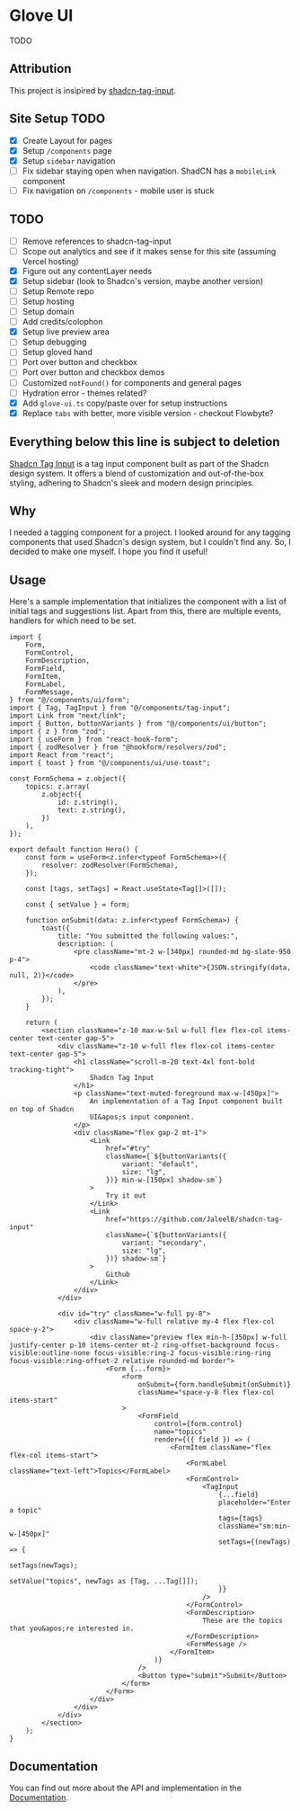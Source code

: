 # Glove UI

TODO

## Attribution

This project is insipired by [shadcn-tag-input](https://github.com/JaleelB/shadcn-tag-input).

## Site Setup TODO

- [x] Create Layout for pages
- [x] Setup `/components` page
- [x] Setup `sidebar` navigation
- [ ] Fix sidebar staying open when navigation. ShadCN has a `mobileLink` component
- [ ] Fix navigation on `/components` - mobile user is stuck

## TODO

- [ ] Remove references to shadcn-tag-input
- [ ] Scope out analytics and see if it makes sense for this site (assuming Vercel hosting)
- [x] Figure out any contentLayer needs
- [x] Setup sidebar (look to Shadcn's version, maybe another version)
- [ ] Setup Remote repo
- [ ] Setup hosting
- [ ] Setup domain
- [ ] Add credits/colophon
- [x] Setup live preview area
- [ ] Setup debugging
- [ ] Setup gloved hand
- [ ] Port over button and checkbox
- [ ] Port over button and checkbox demos
- [ ] Customized `notFound()` for components and general pages
- [ ] Hydration error - themes related?
- [x] Add `glove-ui.ts` copy/paste over for setup instructions
- [x] Replace `tabs` with better, more visible version - checkout Flowbyte?

## Everything below this line is subject to deletion

[Shadcn Tag Input](https://shadcn-tag-input.vercel.app/) is a tag input component built as part of the Shadcn design system. It offers a blend of customization and out-of-the-box styling, adhering to Shadcn's sleek and modern design principles.

## Why

I needed a tagging component for a project. I looked around for any tagging components that used Shadcn's design system, but I couldn't find any. So, I decided to make one myself. I hope you find it useful!

## Usage

Here's a sample implementation that initializes the component with a list of initial tags and suggestions list. Apart from this, there are multiple events, handlers for which need to be set.

```tsx
import {
	Form,
	FormControl,
	FormDescription,
	FormField,
	FormItem,
	FormLabel,
	FormMessage,
} from "@/components/ui/form";
import { Tag, TagInput } from "@/components/tag-input";
import Link from "next/link";
import { Button, buttonVariants } from "@/components/ui/button";
import { z } from "zod";
import { useForm } from "react-hook-form";
import { zodResolver } from "@hookform/resolvers/zod";
import React from "react";
import { toast } from "@/components/ui/use-toast";

const FormSchema = z.object({
	topics: z.array(
		z.object({
			id: z.string(),
			text: z.string(),
		})
	),
});

export default function Hero() {
	const form = useForm<z.infer<typeof FormSchema>>({
		resolver: zodResolver(FormSchema),
	});

	const [tags, setTags] = React.useState<Tag[]>([]);

	const { setValue } = form;

	function onSubmit(data: z.infer<typeof FormSchema>) {
		toast({
			title: "You submitted the following values:",
			description: (
				<pre className="mt-2 w-[340px] rounded-md bg-slate-950 p-4">
					<code className="text-white">{JSON.stringify(data, null, 2)}</code>
				</pre>
			),
		});
	}

	return (
		<section className="z-10 max-w-5xl w-full flex flex-col items-center text-center gap-5">
			<div className="z-10 w-full flex flex-col items-center text-center gap-5">
				<h1 className="scroll-m-20 text-4xl font-bold tracking-tight">
					Shadcn Tag Input
				</h1>
				<p className="text-muted-foreground max-w-[450px]">
					An implementation of a Tag Input component built on top of Shadcn
					UI&apos;s input component.
				</p>
				<div className="flex gap-2 mt-1">
					<Link
						href="#try"
						className={`${buttonVariants({
							variant: "default",
							size: "lg",
						})} min-w-[150px] shadow-sm`}
					>
						Try it out
					</Link>
					<Link
						href="https://github.com/JaleelB/shadcn-tag-input"
						className={`${buttonVariants({
							variant: "secondary",
							size: "lg",
						})} shadow-sm`}
					>
						Github
					</Link>
				</div>
			</div>

			<div id="try" className="w-full py-8">
				<div className="w-full relative my-4 flex flex-col space-y-2">
					<div className="preview flex min-h-[350px] w-full justify-center p-10 items-center mt-2 ring-offset-background focus-visible:outline-none focus-visible:ring-2 focus-visible:ring-ring focus-visible:ring-offset-2 relative rounded-md border">
						<Form {...form}>
							<form
								onSubmit={form.handleSubmit(onSubmit)}
								className="space-y-8 flex flex-col items-start"
							>
								<FormField
									control={form.control}
									name="topics"
									render={({ field }) => (
										<FormItem className="flex flex-col items-start">
											<FormLabel className="text-left">Topics</FormLabel>
											<FormControl>
												<TagInput
													{...field}
													placeholder="Enter a topic"
													tags={tags}
													className="sm:min-w-[450px]"
													setTags={(newTags) => {
														setTags(newTags);
														setValue("topics", newTags as [Tag, ...Tag[]]);
													}}
												/>
											</FormControl>
											<FormDescription>
												These are the topics that you&apos;re interested in.
											</FormDescription>
											<FormMessage />
										</FormItem>
									)}
								/>
								<Button type="submit">Submit</Button>
							</form>
						</Form>
					</div>
				</div>
			</div>
		</section>
	);
}
```

## Documentation

You can find out more about the API and implementation in the [Documentation](https://shadcn-tag-input.vercel.app/#setup).
